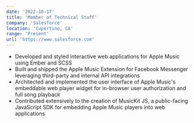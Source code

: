 ```yaml
---
date: '2022-10-17'
title: 'Member of Technical Staff'
company: 'Salesforce'
location: 'Cupertino, CA'
range: 'Present'
url: 'https://www.salesforce.com'
---
```


- Developed and styled interactive web applications for Apple Music using Ember and SCSS
- Built and shipped the Apple Music Extension for Facebook Messenger leveraging third-party and internal API integrations
- Architected and implemented the user interface of Apple Music's embeddable web player widget for in-browser user authorization and full song playback
- Contributed extensively to the creation of MusicKit JS, a public-facing JavaScript SDK for embedding Apple Music players into web applications
